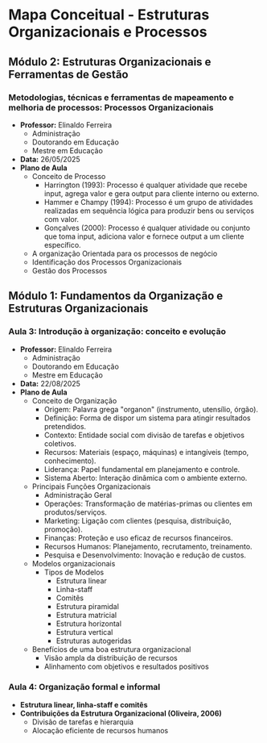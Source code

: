 # Mapa Conceitual - Estruturas Organizacionais e Processos

## Módulo 2: Estruturas Organizacionais e Ferramentas de Gestão
### Metodologias, técnicas e ferramentas de mapeamento e melhoria de processos: Processos Organizacionais
- **Professor:** Elinaldo Ferreira
  - Administração
  - Doutorando em Educação
  - Mestre em Educação
- **Data:** 26/05/2025
- **Plano de Aula**
  - Conceito de Processo
    - Harrington (1993): Processo é qualquer atividade que recebe input, agrega valor e gera output para cliente interno ou externo.
    - Hammer e Champy (1994): Processo é um grupo de atividades realizadas em sequência lógica para produzir bens ou serviços com valor.
    - Gonçalves (2000): Processo é qualquer atividade ou conjunto que toma input, adiciona valor e fornece output a um cliente específico.
  - A organização Orientada para os processos de negócio
  - Identificação dos Processos Organizacionais
  - Gestão dos Processos

## Módulo 1: Fundamentos da Organização e Estruturas Organizacionais
### Aula 3: Introdução à organização: conceito e evolução
- **Professor:** Elinaldo Ferreira
  - Administração
  - Doutorando em Educação
  - Mestre em Educação
- **Data:** 22/08/2025
- **Plano de Aula**
  - Conceito de Organização
    - Origem: Palavra grega "organon" (instrumento, utensílio, órgão).
    - Definição: Forma de dispor um sistema para atingir resultados pretendidos.
    - Contexto: Entidade social com divisão de tarefas e objetivos coletivos.
    - Recursos: Materiais (espaço, máquinas) e intangíveis (tempo, conhecimento).
    - Liderança: Papel fundamental em planejamento e controle.
    - Sistema Aberto: Interação dinâmica com o ambiente externo.
  - Principais Funções Organizacionais
    - Administração Geral
    - Operações: Transformação de matérias-primas ou clientes em produtos/serviços.
    - Marketing: Ligação com clientes (pesquisa, distribuição, promoção).
    - Finanças: Proteção e uso eficaz de recursos financeiros.
    - Recursos Humanos: Planejamento, recrutamento, treinamento.
    - Pesquisa e Desenvolvimento: Inovação e redução de custos.
  - Modelos organizacionais
    - Tipos de Modelos
      - Estrutura linear
      - Linha-staff
      - Comitês
      - Estrutura piramidal
      - Estrutura matricial
      - Estrutura horizontal
      - Estrutura vertical
      - Estruturas autogeridas
  - Benefícios de uma boa estrutura organizacional
    - Visão ampla da distribuição de recursos
    - Alinhamento com objetivos e resultados positivos

### Aula 4: Organização formal e informal
- **Estrutura linear, linha-staff e comitês**
- **Contribuições da Estrutura Organizacional (Oliveira, 2006)**
  - Divisão de tarefas e hierarquia
  - Alocação eficiente de recursos humanos